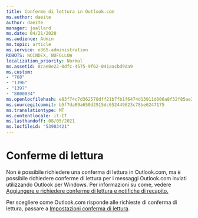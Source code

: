 ```yaml
---
title: Conferme di lettura in Outlook.com
ms.author: daeite
author: daeite
manager: joallard
ms.date: 04/21/2020
ms.audience: Admin
ms.topic: article
ms.service: o365-administration
ROBOTS: NOINDEX, NOFOLLOW
localization_priority: Normal
ms.assetid: 8cae0e22-0dfc-4575-9f62-041aacbd9da9
ms.custom:
- "768"
- "1396"
- "1397"
- "8000034"
ms.openlocfilehash: e83f74c7d362578dff21b7fb1f6474d13911d006a8f32f85ae30bce73bf8fd52
ms.sourcegitcommit: b5f7da89a650d2915dc652449623c78be6247175
ms.translationtype: MT
ms.contentlocale: it-IT
ms.lasthandoff: 08/05/2021
ms.locfileid: "53983421"
---
```

# <a name="read-receipts"></a>Conferme di lettura

Non è possibile richiedere una conferma di lettura in Outlook.com, ma è possibile richiedere conferme di lettura per i messaggi Outlook.com inviati utilizzando Outlook per Windows. Per informazioni su come, vedere [Aggiungere e richiedere conferme di lettura e notifiche di recapito.](https://support.office.com/article/a34bf70a-4c2c-4461-b2a1-12e4a7a92141?wt.mc_id=Office_Outlook_com_Alchemy)
  
Per scegliere come Outlook.com risponde alle richieste di conferma di lettura, passare a [Impostazioni conferma di lettura](https://outlook.live.com/mail/options/mail/handling/readReceipts).
